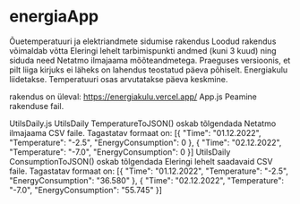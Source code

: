 # energiaApp

Õuetemperatuuri ja elektriandmete sidumise rakendus
Loodud rakendus võimaldab võtta Eleringi lehelt tarbimispunkti andmed (kuni 3 kuud) ning siduda need Netatmo ilmajaama mõõteandmetega. Praeguses versioonis, et pilt liiga kirjuks ei läheks on lahendus teostatud päeva põhiselt. Energiakulu liidetakse. Temperatuuri osas arvutatakse päeva keskmine.

rakendus on üleval: https://energiakulu.vercel.app/
App.js
Peamine rakenduse fail.

UtilsDaily.js
UtilsDaily TemperatureToJSON() oskab tõlgendada Netatmo ilmajaama CSV faile. Tagastatav formaat on:
[{
  "Time": "01.12.2022",
  "Temperature": "-2.5",
  "EnergyConsumption": 0
},
{
  "Time": "02.12.2022",
  "Temperature": "-7.0",
  "EnergyConsumption": 0
}]
UtilsDaily ConsumptionToJSON() oskab tõlgendada Eleringi lehelt saadavaid CSV faile. Tagastatav formaat on:
[{
  "Time": "01.12.2022",
  "Temperature": "-2.5",
  "EnergyConsumption": "36.580"
},
{
  "Time": "02.12.2022",
  "Temperature": "-7.0",
  "EnergyConsumption": "55.745"
}]
